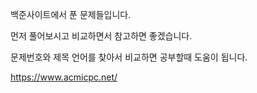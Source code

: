 백준사이트에서 푼 문제들입니다.

먼저 풀어보시고 비교하면서 참고하면 좋겠습니다.

문제번호와 제목 언어를  찾아서 비교하면 공부할때 도움이 됩니다.

https://www.acmicpc.net/
